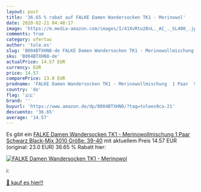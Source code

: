 ```yaml
---
layout: post
title: '36.65 % rabat auf FALKE Damen Wandersocken TK1 - Merinowol'
date: 2020-02-21 04:48:17
image: 'https://m.media-amazon.com/images/I/41XvRtu28nL._AC_._SL400_.jpg'
comments: true
category: ofertas
author: 'tole.es'
slug: 'B004BTXHN8-de FALKE Damen Wandersocken TK1 - Merinowollmischung 1 Paar...'
sku: 'B004BTXHN8-de'
actualPrice: 14.57 EUR
currency: EUR
price: 14.57
comparePrice: 23.0 EUR
prodname: 'FALKE Damen Wandersocken TK1 - Merinowollmischung  1 Paar  Schwarz  Black-Mix 3010   Größe: 39-40'
country: 'de'
flag: '🇩🇪'
brand: ''
buyurl: 'https://www.amazon.de/dp/B004BTXHN8/?tag=tolees0ca-21'
descuento: '36.65'
average: '14.57'
---
```


Es gibt ein [FALKE Damen Wandersocken TK1 - Merinowollmischung  1 Paar  Schwarz  Black-Mix 3010   Größe: 39-40](https://www.amazon.de/dp/B004BTXHN8/?tag=tolees0ca-21) mit aktuellem Preis 14.57 EUR (original: 23.0 EUR) 36.65 % Rabatt hier:

[![FALKE Damen Wandersocken TK1 - Merinowol](https://m.media-amazon.com/images/I/41XvRtu28nL._AC_._SL400_.jpg)](https://www.amazon.de/dp/B004BTXHN8/?tag=tolees0ca-21)

ℹ️:


[🛒 kauf es hier!!](https://www.amazon.de/dp/B004BTXHN8/?tag=tolees0ca-21)
